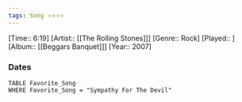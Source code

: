 ```yaml
---
tags: Song ⭐⭐⭐⭐ 
---
```

[Time:: 6:19]
[Artist:: [[The Rolling Stones]]]
[Genre:: Rock]
[Played:: ]
[Album:: [[Beggars Banquet]]]
[Year:: 2007]
### Dates
````dataview
TABLE Favorite_Song
WHERE Favorite_Song = "Sympathy For The Devil"
````